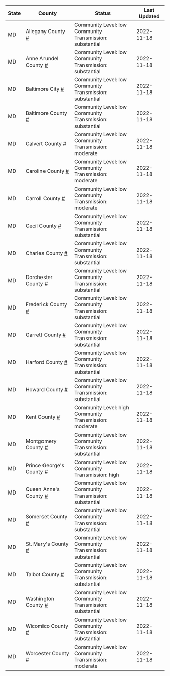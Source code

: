 State | County | Status | Last Updated
--- | --- | --- | --- 
MD | Allegany County <a href="#allegany_county">#</a> | <a name="allegany_county"></a>Community Level: low<br/>Community Transmission: substantial | 2022-11-18
MD | Anne Arundel County <a href="#anne_arundel_county">#</a> | <a name="anne_arundel_county"></a>Community Level: low<br/>Community Transmission: substantial | 2022-11-18
MD | Baltimore City <a href="#baltimore_city">#</a> | <a name="baltimore_city"></a>Community Level: low<br/>Community Transmission: substantial | 2022-11-18
MD | Baltimore County <a href="#baltimore_county">#</a> | <a name="baltimore_county"></a>Community Level: low<br/>Community Transmission: substantial | 2022-11-18
MD | Calvert County <a href="#calvert_county">#</a> | <a name="calvert_county"></a>Community Level: low<br/>Community Transmission: moderate | 2022-11-18
MD | Caroline County <a href="#caroline_county">#</a> | <a name="caroline_county"></a>Community Level: low<br/>Community Transmission: moderate | 2022-11-18
MD | Carroll County <a href="#carroll_county">#</a> | <a name="carroll_county"></a>Community Level: low<br/>Community Transmission: moderate | 2022-11-18
MD | Cecil County <a href="#cecil_county">#</a> | <a name="cecil_county"></a>Community Level: low<br/>Community Transmission: substantial | 2022-11-18
MD | Charles County <a href="#charles_county">#</a> | <a name="charles_county"></a>Community Level: low<br/>Community Transmission: substantial | 2022-11-18
MD | Dorchester County <a href="#dorchester_county">#</a> | <a name="dorchester_county"></a>Community Level: low<br/>Community Transmission: substantial | 2022-11-18
MD | Frederick County <a href="#frederick_county">#</a> | <a name="frederick_county"></a>Community Level: low<br/>Community Transmission: substantial | 2022-11-18
MD | Garrett County <a href="#garrett_county">#</a> | <a name="garrett_county"></a>Community Level: low<br/>Community Transmission: substantial | 2022-11-18
MD | Harford County <a href="#harford_county">#</a> | <a name="harford_county"></a>Community Level: low<br/>Community Transmission: substantial | 2022-11-18
MD | Howard County <a href="#howard_county">#</a> | <a name="howard_county"></a>Community Level: low<br/>Community Transmission: substantial | 2022-11-18
MD | Kent County <a href="#kent_county">#</a> | <a name="kent_county"></a>Community Level: high<br/>Community Transmission: moderate | 2022-11-18
MD | Montgomery County <a href="#montgomery_county">#</a> | <a name="montgomery_county"></a>Community Level: low<br/>Community Transmission: substantial | 2022-11-18
MD | Prince George's County <a href="#prince_george's_county">#</a> | <a name="prince_george's_county"></a>Community Level: low<br/>Community Transmission: high | 2022-11-18
MD | Queen Anne's County <a href="#queen_anne's_county">#</a> | <a name="queen_anne's_county"></a>Community Level: low<br/>Community Transmission: substantial | 2022-11-18
MD | Somerset County <a href="#somerset_county">#</a> | <a name="somerset_county"></a>Community Level: low<br/>Community Transmission: substantial | 2022-11-18
MD | St. Mary's County <a href="#st._mary's_county">#</a> | <a name="st._mary's_county"></a>Community Level: low<br/>Community Transmission: substantial | 2022-11-18
MD | Talbot County <a href="#talbot_county">#</a> | <a name="talbot_county"></a>Community Level: low<br/>Community Transmission: substantial | 2022-11-18
MD | Washington County <a href="#washington_county">#</a> | <a name="washington_county"></a>Community Level: low<br/>Community Transmission: substantial | 2022-11-18
MD | Wicomico County <a href="#wicomico_county">#</a> | <a name="wicomico_county"></a>Community Level: low<br/>Community Transmission: substantial | 2022-11-18
MD | Worcester County <a href="#worcester_county">#</a> | <a name="worcester_county"></a>Community Level: low<br/>Community Transmission: moderate | 2022-11-18
